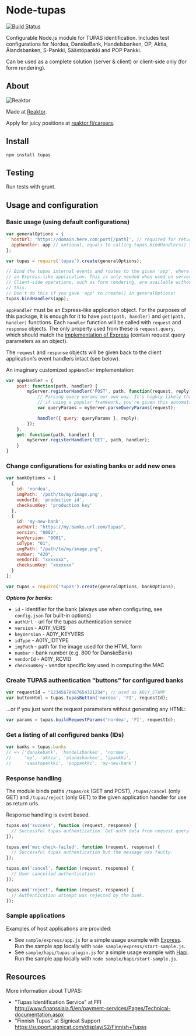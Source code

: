 # Node-tupas
[![Build Status](https://travis-ci.org/reaktor/node-tupas.png?branch=master)](https://travis-ci.org/reaktor/node-tupas)

Configurable Node.js module for TUPAS identification. Includes test
configurations for Nordea, DanskeBank, Handelsbanken, OP,
Aktia, Ålandsbanken, S-Pankki, Säästöpankki and POP Pankki.

Can be used as a complete solution (server & client) or client-side only
(for form rendering).

## About

![Reaktor](public/images/logo_reaktor.png "Reaktor")

Made at [Reaktor](http://reaktor.com).

Apply for juicy positions at [reaktor.fi/careers](http://reaktor.com/careers).

## Install

```
npm install tupas
```

## Testing

Run tests with grunt.

## Usage and configuration

### Basic usage (using default configurations)

```javascript
var generalOptions = {
  hostUrl: 'https://domain.here.com:port[/path]', // required for return URLs, and binding to optional /path
  appHandler: app // optional, equals to calling tupas.bindHandlers() separately
};

var tupas = require('tupas').create(generalOptions);

// Bind the tupas internal events and routes to the given 'app', where 'app' is
// an Express-like application. This is only needed when used on server-side.
// Client-side operations, such as form rendering, are available without
// this.
// Don't do this if you gave 'app' to create() in generalOptions!
tupas.bindHandlers(app);
```

`appHandler` must be an Express-like application object. For the purposes of this package,
it is enough for it to have `post(path, handler)` and `get(path, handler)` functions.
Each `handler` function will be called with `request` and `response` objects. The only property used from
these is `request.query`, which should match the [implementation of Express](http://expressjs.com/en/api.html#req.query)
(contain request query parameters as an object).

The `request` and `response` objects will be given back to the client application's event
handlers intact (see below).

An imaginary customized `appHandler` implementation:

```javascript
var appHandler = {
    post: function(path, handler) {
        myServer.registerHandler('POST', path, function(request, reply) {
            // Parsing query params our own way. It's highly likely that,
            // if using a popular framework, you're given this automatically.
            var queryParams = myServer.parseQueryParams(request);

            handler({ query: queryParams }, reply);
        });
    },
    get: function(path, handler) {
        myServer.registerHandler('GET', path, handler);
    }
}
```

### Change configurations for existing banks or add new ones

```javascript
var bankOptions = [
  {
    id: 'nordea',
    imgPath: '/path/to/my/image.png',
    vendorId: 'production id',
    checksumKey: 'production key'
  },
  {
    id: 'my-new-bank',
    authUrl: "https://my.banks.url.com/tupas",
    version: "0002",
    keyVersion: "0001",
    idType: "01",
    imgPath: "/path/to/my/image.png",
    number: "420",
    vendorId: "xxxxxxx",
    checksumKey: "xxxxxxx"
  }
];

var tupas = require('tupas').create(generalOptions, bankOptions);
```

***Options for banks:***

- `id` - identifier for the bank (always use when configuring, see `config.json` for built-in options)
- `authUrl` - url for the tupas authentication service
- `version` - A01Y_VERS
- `keyVersion` - A01Y_KEYVERS
- `idType` - A01Y_IDTYPE
- `imgPath` - path for the image used for the HTML form
- `number` - bank number (e.g. 800 for DanskeBank)
- `vendorId` - A01Y_RCVID
- `checksumKey` - vendor specific key used in computing the MAC

### Create TUPAS authentication "buttons" for configured banks

```javascript
var requestId = "12345678987654321234"; // used as A01Y_STAMP
var buttonHtml = tupas.tupasButton('nordea', 'FI', requestId);
```

...or if you just want the request parameters without generating any HTML:

```javascript
var params = tupas.buildRequestParams('nordea', 'FI', requestId);
```

### Get a listing of all configured banks (IDs)

```javascript
var banks = tupas.banks
// => ['danskebank', 'handelsbanken', 'nordea',
//     'op', 'aktia', 'alandsbanken', 'spankki',
//     'saastopankki', 'poppankki', 'my-new-bank']
```

### Response handling

The module binds paths `/tupas/ok` (GET and POST), `/tupas/cancel` (only GET)
and `/tupas/reject` (only GET) to the given application handler for use as return urls.

Response handling is event based.
```javascript
tupas.on('success', function (request, response) {
  // Successful tupas authentication. Get auth data from request.query.
});

tupas.on('mac-check-failed', function (request, response) {
  // Successful tupas authentication but the message was faulty.
});

tupas.on('cancel', function (request, response) {
  // User cancelled authentication.
});

tupas.on('reject', function (request, response) {
  // Authentication attempt was rejected by the bank.
});
```

### Sample applications

Examples of host applications are provided:

- See `sample/express/app.js` for a simple usage example with [Express](http://expressjs.com). Run the
sample app locally with `node sample/express/start-sample.js`.
- See `sample/hapi/tupas-plugin.js` for a simple usage example with [Hapi](http://hapijs.com). Run the sample app
locally with `node sample/hapi/start-sample.js`.

## Resources

More information about TUPAS:

- "Tupas Identification Service" at FFI http://www.finanssiala.fi/en/payment-services/Pages/Technical-documentation.aspx
- "Finnish Tupas" at Signicat Support https://support.signicat.com/display/S2/Finnish+Tupas
